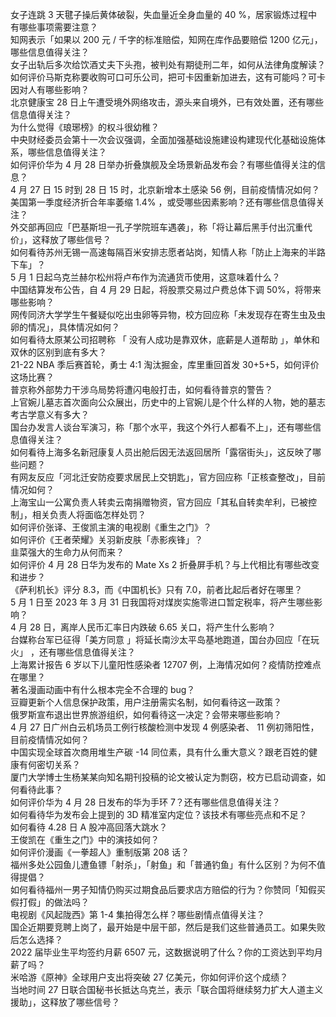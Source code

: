 女子连跳 3 天毽子操后黄体破裂，失血量近全身血量的 40 %，居家锻炼过程中有哪些事项需要注意？  
知网表示「如果以 200 元 / 千字的标准赔偿，知网在库作品要赔偿 1200 亿元」，哪些信息值得关注？  
女子出轨后多次给饮酒丈夫下头孢，被判处有期徒刑二年，如何从法律角度解读？  
如何评价马斯克称要收购可口可乐公司，把可卡因重新加进去，这有可能吗？可卡因对人有哪些影响？  
北京健康宝 28 日上午遭受境外网络攻击，源头来自境外，已有效处置，还有哪些信息值得关注？  
为什么觉得《琅琊榜》的权斗很幼稚？  
中央财经委员会第十一次会议强调，全面加强基础设施建设构建现代化基础设施体系，哪些信息值得关注？  
如何评价华为 4 月 28 日举办折叠旗舰及全场景新品发布会？有哪些值得关注的信息？  
4 月 27 日 15 时到 28 日 15 时，北京新增本土感染 56 例，目前疫情情况如何？  
美国第一季度经济折合年率萎缩 1.4% ，或受哪些因素影响？还有哪些信息值得关注？  
外交部再回应「巴基斯坦一孔子学院班车遇袭」，称「将让幕后黑手付出沉重代价」，这释放了哪些信号？  
如何看待苏州无锡一高速每隔百米安排志愿者站岗，知情人称「防止上海来的半路下车」？  
5 月 1 日起乌克兰赫尔松州将卢布作为流通货币使用，这意味着什么？  
中国结算发布公告，自 4 月 29 日起，将股票交易过户费总体下调 50%，将带来哪些影响？  
网传同济大学学生午餐疑似吃出虫卵等异物，校方回应称「未发现存在寄生虫及虫卵的情况」，具体情况如何？  
如何看待太原某公司招聘称 「 没有人成功是靠双休，底薪是人道帮助 」，单休和双休的区别到底有多大？  
21-22 NBA 季后赛首轮，勇士 4:1 淘汰掘金，库里重回首发 30+5+5，如何评价这场比赛？  
普京称外部势力干涉乌局势将遭闪电般打击，如何看待普京的警告？  
上官婉儿墓志首次面向公众展出，历史中的上官婉儿是个什么样的人物，她的墓志考古学意义有多大？  
国台办发言人谈台军演习，称「那个水平，我这个外行人都看不上」，还有哪些信息值得关注？  
如何看待上海多名新冠康复人员出舱后因无法返回居所「露宿街头」，这反映了哪些问题？  
有网友反应「河北迁安防疫要求居民上交钥匙」，官方回应称「正核查整改」，目前情况如何？  
上海宝山一公寓负责人转卖云南捐赠物资，官方回应「其私自转卖牟利，已被控制」，相关负责人将面临怎样处罚？  
如何评价张译、王俊凯主演的电视剧《重生之门》？  
如何评价《王者荣耀》关羽新皮肤「赤影疾锋」？  
韭菜强大的生命力从何而来？  
如何评价 4 月 28 日华为发布的 Mate Xs 2 折叠屏手机？与上代相比有哪些改变和进步？  
《萨利机长》评分 8.3，而《中国机长》只有 7.0，前者比起后者好在哪里？  
5 月 1 日至 2023 年 3 月 31 日我国将对煤炭实施零进口暂定税率，将产生哪些影响？  
4 月 28 日，离岸人民币汇率日内跌破 6.65 关口，将产生什么影响？  
台媒称台军已征得「美方同意 」将延长南沙太平岛基地跑道，国台办回应「在玩火」 ，还有哪些信息值得关注？  
上海累计报告 6 岁以下儿童阳性感染者 12707 例，上海情况如何？疫情防控难点在哪里？  
著名漫画动画中有什么根本完全不合理的 bug？  
豆瓣更新个人信息保护政策，用户注册需实名制，如何看待这一政策？  
俄罗斯宣布退出世界旅游组织，如何看待这一决定？会带来哪些影响？  
4 月 27 日广州白云机场员工例行核酸检测中发现 4 例感染者、 11 例初筛阳性，目前疫情情况如何？  
中国实现全球首次商用堆生产碳 -14 同位素，具有什么重大意义？跟老百姓的健康有何密切关系？  
厦门大学博士生杨某某向知名期刊投稿的论文被认定为剽窃，校方已启动调查，如何看待此事？  
如何评价华为 4 月 28 日发布的华为手环 7？还有哪些信息值得关注？  
如何看待华为发布会上提到的 3D 精准室内定位？该技术有哪些亮点和不足？  
如何看待 4.28 日 A 股冲高回落大跳水？  
王俊凯在《重生之门》中的演技如何？  
如何评价漫画《一拳超人》重制版第 208 话？  
福州多处公园鱼儿遭鱼镖「射杀」，「射鱼」和「普通钓鱼」有什么区别？为何不值得提倡？  
如何看待福州一男子知情仍购买过期食品后要求店方赔偿的行为？你赞同「知假买假打假」的做法吗？  
电视剧《风起陇西》第 1-4 集拍得怎么样？哪些剧情点值得关注？  
国企近期要竞聘上岗了，最开始是中层干部，然后是我们这些普通员工。如果失败后怎么选择？  
2022 届毕业生平均签约月薪 6507 元，这数据说明了什么？你的工资达到平均月薪了吗？  
米哈游《原神》全球用户支出将突破 27 亿美元，你如何评价这个成绩？  
当地时间 27 日联合国秘书长抵达乌克兰，表示「联合国将继续努力扩大人道主义援助」，这释放了哪些信号？  
